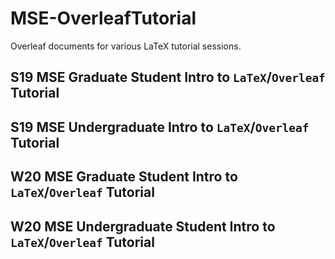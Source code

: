 # MSE-OverleafTutorial
Overleaf documents for various LaTeX tutorial sessions.


## S19 MSE Graduate Student Intro to `LaTeX`/`Overleaf` Tutorial

## S19 MSE Undergraduate Intro to `LaTeX`/`Overleaf` Tutorial

## W20 MSE Graduate Student Intro to `LaTeX`/`Overleaf` Tutorial

## W20 MSE Undergraduate Student Intro to `LaTeX`/`Overleaf` Tutorial
